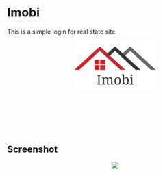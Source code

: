 # Imobi

This is a simple login for real state site.

<p align="center" style="margin: 0 auto 40px; height: 200px">
	<img src="src/assets/images/logo.jpeg" />
</p>

## Screenshot

<p align="center">
	<img src="src/assets/images/screenshot_main.png" />
</p>

